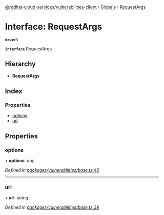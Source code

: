[@redhat-cloud-services/vulnerabilities-client](../README.md) › [Globals](../globals.md) › [RequestArgs](requestargs.md)

# Interface: RequestArgs

**`export`** 

**`interface`** RequestArgs

## Hierarchy

* **RequestArgs**

## Index

### Properties

* [options](requestargs.md#options)
* [url](requestargs.md#url)

## Properties

###  options

• **options**: *any*

*Defined in [packages/vulnerabilities/base.ts:40](https://github.com/RedHatInsights/javascript-clients/blob/master/packages/vulnerabilities/base.ts#L40)*

___

###  url

• **url**: *string*

*Defined in [packages/vulnerabilities/base.ts:39](https://github.com/RedHatInsights/javascript-clients/blob/master/packages/vulnerabilities/base.ts#L39)*

